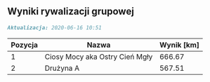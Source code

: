 ## Wyniki rywalizacji grupowej

```markdown
Aktualizacja: 2020-06-16 10:51
```

Pozycja | Nazwa | Wynik [km] |
------------ | -------------  | -------------
 1 |Ciosy Mocy aka Ostry Cień Mgły | 666.67 
 2 |Drużyna A | 567.51
